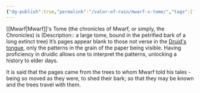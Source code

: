 ```yaml
---
{"dg-publish":true,"permalink":"/valor-of-rain/mwarf-s-tome/","tags":["item","VoR","Mwarf"],"noteIcon":"","created":"2024-08-20T15:20:55.974+09:30"}
---
```


[[Mwarf\|Mwarf]]'s Tome (the chronicles of Mwarf, or simply, the Chronicles) is (Description:: a large tome, bound in the petrified bark of a long extinct tree)  It’s pages appear blank to those not verse in the [Druid's tongue](Druid#Druidic), only the patterns in the grain of the paper being visible.  Having proficiency in druidic allows one to interpret the patterns, unlocking a history to elder days.

It is said that the pages came from the trees to whom Mwarf told his tales - being so moved as they were, to shed their bark; so that they may be known and the trees travel with them.